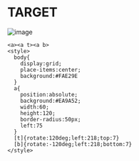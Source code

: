 # TARGET

![image](https://github.com/user-attachments/assets/c70072e9-a657-4d1b-9453-99088e78f7d1)

```
<a><a t><a b>
<style>
  body{
    display:grid;
    place-items:center;
    background:#FAE29E
  }
  a{
    position:absolute;
    background:#EA9A52;
    width:60;
    height:120;
    border-radius:50px;
    left:75
  }
  [t]{rotate:120deg;left:218;top:7}
  [b]{rotate:-120deg;left:218;bottom:7}
</style>
```
